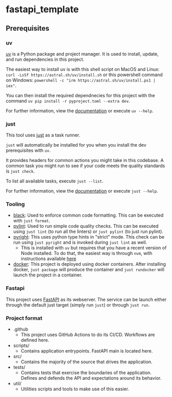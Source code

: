 # fastapi_template

## Prerequisites

### uv

[uv](https://docs.astral.sh/uv/) is a Python package and project manager. It is used to install, update, and run dependencies in this project.

The easiest way to install uv is with this shell script on MacOS and Linux: `curl -LsSf https://astral.sh/uv/install.sh` or this powershell command on Windows: `powershell -c "irm https://astral.sh/uv/install.ps1 | iex"`.

You can then install the required dependnecies for this project with the command `uv pip install -r pyproject.toml --extra dev`.

For further information, view the [documentation](https://docs.astral.sh/uv/guides/) or execute `uv --help`.

### just

This tool uses [just](https://github.com/casey/just) as a task runner.

`just` will automatically be installed for you when you install the dev prerequisites with `uv`.

It provides headers for common actions you might take in this codebase. A common task you might run to see if your code meets the quality standards is `just check`.

To list all available tasks, execute `just --list`.

For further information, view the [documentation](https://just.systems/man/en/) or execute `just --help`.

### Tooling

- [black](https://github.com/psf/black): Used to enforce common code formatting. This can be executed with `just format`.
- [pylint](https://pylint.readthedocs.io/en/stable/): Used to run simple code quality checks. This can be executed using `just lint` (to run all the linters) or `just pylint` (to just run pylint).
- [pyright](https://github.com/microsoft/pyright): This uses python type hints in "strict" mode. This check can be run using `just pyright` and is invoked during `just lint` as well.
  - This is installed with `uv` but requires that you have a recent version of Node installed. To do that, the easiest way is through `nvm`, with instructions available [here](https://github.com/nvm-sh/nvm?tab=readme-ovfile#installing-and-updating)
- [docker](https://www.docker.com): This project is deployed using docker containers. After installing docker, `just package` will produce the container and `just rundocker` will launch the project in a container.

### Fastapi

This project uses [FastAPI](https://fastapi.tiangolo.com) as its webserver. The service can be launch either through the default just target (simply run `just`) or through `just run`.

### Project format

- .github
    - This project uses GitHub Actions to do its CI/CD. Workflows are defined here.
- scripts/
    - Contains application entrypoints. FastAPI main is located here.
- src/
    - Contains the majority of the source that drives the application.
- tests/
    - Contains tests that exercise the boundaries of the application. Defines and defends the API and expectations around its behavior.
- util/
    - Utilities scripts and tools to make use of this easier.
